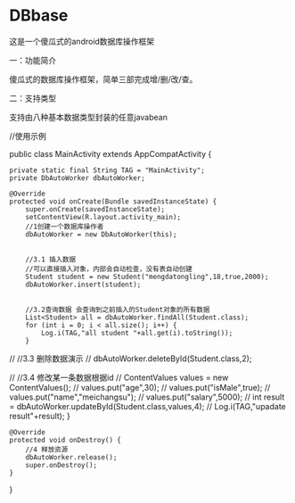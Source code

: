 # DBbase
这是一个傻瓜式的android数据库操作框架

一：功能简介

傻瓜式的数据库操作框架，简单三部完成增/删/改/查。

二：支持类型

支持由八种基本数据类型封装的任意javabean


//使用示例

public class MainActivity extends AppCompatActivity {


    private static final String TAG = "MainActivity";
    private DbAutoWorker dbAutoWorker;

    @Override
    protected void onCreate(Bundle savedInstanceState) {
        super.onCreate(savedInstanceState);
        setContentView(R.layout.activity_main);
        //1创建一个数据库操作者
        dbAutoWorker = new DbAutoWorker(this);


        //3.1 插入数据
        //可以直接插入对象，内部会自动检查，没有表自动创建
        Student student = new Student("mengdatongling",18,true,2000);
        dbAutoWorker.insert(student);


        //3.2查询数据 会查询到之前插入的Student对象的所有数据
        List<Student> all = dbAutoWorker.findAll(Student.class);
        for (int i = 0; i < all.size(); i++) {
            Log.i(TAG,"all student "+all.get(i).toString());
        }


//        //3.3 删除数据演示
//        dbAutoWorker.deleteById(Student.class,2);


//        //3.4 修改某一条数据根据id
//        ContentValues values = new ContentValues();
//        values.put("age",30);
//        values.put("isMale",true);
//        values.put("name","meichangsu");
//        values.put("salary",5000);
//        int result = dbAutoWorker.updateById(Student.class,values,4);
//        Log.i(TAG,"upadate result"+result);
    }

    @Override
    protected void onDestroy() {
        //4 释放资源
        dbAutoWorker.release();
        super.onDestroy();
    }
}

